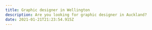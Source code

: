 ```yaml
---
title: Graphic designer in Wellington
description: Are you looking for graphic designer in Auckland?
date: 2021-01-21T21:23:54.915Z
---
```

